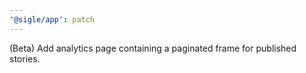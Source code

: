 ```yaml
---
'@sigle/app': patch
---
```


(Beta) Add analytics page containing a paginated frame for published stories.
